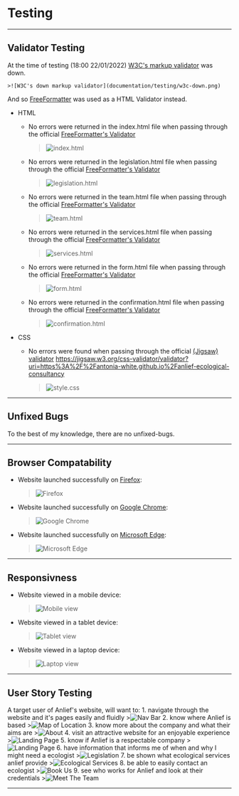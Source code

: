 # Testing 

***

## Validator Testing 

At the time of testing (18:00 22/01/2022) [W3C's markup validator](https://validator.w3.org/) was down.

    >![W3C's down markup validator](documentation/testing/w3c-down.png)

And so [FreeFormatter](https://www.freeformatter.com/html-validator.html) was used as a HTML Validator instead.

- HTML
  - No errors were returned in the index.html file when passing through the official [FreeFormatter's Validator](https://www.freeformatter.com/html-validator.html)

    >![index.html](documentation/testing/ff-html-index-screenshot.png)

  - No errors were returned in the legislation.html file when passing through the official [FreeFormatter's Validator](https://www.freeformatter.com/html-validator.html)

    >![legislation.html](documentation/testing/ff-html-legislation-screenshot.png)

  - No errors were returned in the team.html file when passing through the official [FreeFormatter's Validator](https://www.freeformatter.com/html-validator.html)

    >![team.html](documentation/testing/ff-html-team-screenshot.png)

  - No errors were returned in the services.html file when passing through the official [FreeFormatter's Validator](https://www.freeformatter.com/html-validator.html)

    >![services.html](documentation/testing/ff-html-services-screenshot.png)

  - No errors were returned in the form.html file when passing through the official [FreeFormatter's Validator](https://www.freeformatter.com/html-validator.html)

    >![form.html](documentation/testing/ff-html-form-screenshot.png)

  - No errors were returned in the confirmation.html file when passing through the official [FreeFormatter's Validator](https://www.freeformatter.com/html-validator.html)

    >![confirmation.html](documentation/testing/ff-html-confirmation-screenshot.png)

- CSS
  - No errors were found when passing through the official [(Jigsaw) validator](https://jigsaw.w3.org/css-validator/validator?uri=https%3A%2F%2Fvalidator.w3.org%2Fnu%2F%3Fdoc%3Dhttps%253A%252F%252Fcode-institute-org.github.io%252Flove-running-2.0%252Findex.html&profile=css3svg&usermedium=all&warning=1&vextwarning=&lang=en#css)
  https://jigsaw.w3.org/css-validator/validator?uri=https%3A%2F%2Fantonia-white.github.io%2Fanlief-ecological-consultancy

    >![style.css](documentation/testing/w3c-css-validator-screenshot.png)

***

## Unfixed Bugs 

To the best of my knowledge, there are no unfixed-bugs.

***

## Browser Compatability

- Website launched successfully on [Firefox](https://www.mozilla.org/en-GB/firefox/new/):

  >![Firefox](documentation/testing/laptop-firefox-screenshot.png)

- Website launched successfully on [Google Chrome](https://www.google.com/intl/en_uk/chrome/):

  >![Google Chrome](documentation/testing/tablet-chrome-screenshot.png)

- Website launched successfully on [Microsoft Edge](https://www.microsoft.com/en-us/edge):

  >![Microsoft Edge](documentation/testing/mobile-edge-screenshot.png)

***

## Responsivness

- Website viewed in a mobile device:

  >![Mobile view](documentation/testing/mobile-edge-screenshot.png)

- Website viewed in a tablet device:

  >![Tablet view](documentation/testing/tablet-chrome-screenshot.png)

- Website viewed in a laptop device:

  >![Laptop view](documentation/testing/laptop-firefox-screenshot.png)


***

## User Story Testing

A target user of Anlief's website, will want to:
    1. navigate through the website and it's pages easily and fluidly
      >![Nav Bar](documentation/testing/navbar-screenshot.png)
    2. know where Anlief is based
      >![Map of Location](documentation/testing/map-screenshot.png)
    3. know more about the company and what their aims are
      >![About](documentation/testing/about-section-screenshot.png)
    4. visit an attractive website for an enjoyable experience
      >![Landing Page](documentation/testing/landing-page-img-screenshot.png)
    5. know if Anlief is a respectable company
      >![Landing Page](documentation/testing/landing-page-img-screenshot.png)
    6. have information that informs me of when and why I might need a ecologist
      >![Legislation](documentation/testing/legislation-screenshot.png)
    7. be shown what ecological services anlief provide
      >![Ecological Services](documentation/testing/ecology-services-screenshot.png)
    8. be able to easily contact an ecologist
      >![Book Us](documentation/testing/form-screenshot.png)
    9. see who works for Anlief and look at their credentials
      >![Meet The Team](documentation/testing/meet-the-team-screenshot.png)

***
